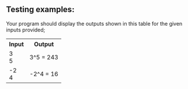 ## Testing examples:

Your program should display the outputs shown in this table for the given inputs provided;

<table>
  <tr>
    <th>Input</th>
    <th>Output</th>
  </tr>
  <tr>
    <td>3<br>5</td>
    <td>3^5 = 243</td>
  </tr>
  <tr>
    <td>-2<br>4</td>
    <td>-2^4 = 16</td>
  </tr>
</table>
